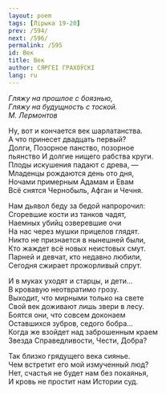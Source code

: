 ```yaml
---
layout: poem
tags: [Лірыка 19-20]
prev: /594/
next: /596/
permalink: /595
id: Век
title: Век
author: СЯРГЕІ ГРАХОЎСКІ
lang: ru
---
```



*Гляжу на прошлое с боязнью,  
Гляжу на будущность с тоской.  
М. Лермонтов*   

Ну, вот и кончается век шарлатанства.  
А что принесет двадцать первый?  
Долги, Позорное панство, позорное  
пьянство И долгие нищего рабства круги.  
Плоды искушения падают с древа, —  
Младенцы рождаются день ото дня,  
Ночами примерным Адамам и Евам  
Всё снятся Чернобыль, Афган и Чечня.  

Нам дьявол беду за бедой напророчил:  
Сгоревшие кости из танков чадят,  
Наемных убийц озверевшие очи  
На нас через мушки прицелов глядят.  
Никто не признается в нынешней были,   
Кто жаждет всё новых неистовых смут.  
Парней и девчат, кто недавно любили,  
Сегодня сжирает прожорливый спрут.  

И в муках уходят и старцы, и дети...  
В кровавую неотвратимо грозу.  
Выходит, что мирными только на свете  
Свой век доживают лишь звери в лесу.  
Боятся они, что совсем доконаем  
Оставшихся зубров, седого бобра...  
Когда же взойдет над заброшенным краем  
Звезда Справедливости, Чести, Добра?  

Так близко грядущего века сиянье.  
Чем встретит его мой измученный люд?  
Нет, счастья не будет нам без покаянья,  
И кровь не простит нам Истории суд.  

